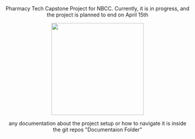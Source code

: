 <p align="center">
  Pharmacy Tech Capstone Project for NBCC. 
  Currently, it is in progress, and the project is planned to end on April 15th
</p>
<p align="center">
  <img src="https://github.com/user-attachments/assets/8cbe0b02-96da-429e-b43a-efbcfa6a45b8" height=250>
</p>

<p align="center">
 any documentation about the project setup or how to navigate it is inside the git repos "Documentaion Folder"
</p>
